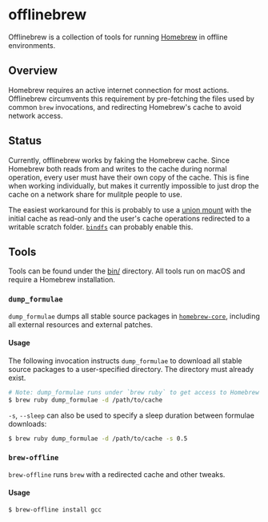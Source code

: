 offlinebrew
===========

Offlinebrew is a collection of tools for running
[Homebrew](https://brew.sh) in offline environments.

## Overview

Homebrew requires an active internet connection for most actions. Offlinebrew
circumvents this requirement by pre-fetching the files used by common
`brew` invocations, and redirecting Homebrew's cache to avoid network access.

## Status

Currently, offlinebrew works by faking the Homebrew cache. Since Homebrew both
reads from and writes to the cache during normal operation, every user must have their
own copy of the cache. This is fine when working individually, but makes it currently impossible
to just drop the cache on a network share for mulitple people to use.

The easiest workaround for this is probably to use a
[union mount](https://en.wikipedia.org/wiki/Union_mount) with the initial cache as read-only
and the user's cache operations redirected to a writable scratch folder.
[`bindfs`](https://bindfs.org/) can probably enable this.

## Tools

Tools can be found under the [bin/](bin/) directory. All tools run on macOS and require
a Homebrew installation.

### `dump_formulae`

`dump_formulae` dumps all stable source packages in
[`homebrew-core`](https://github.com/Homebrew/homebrew-core), including all external resources
and external patches.

#### Usage

The following invocation instructs `dump_formulae` to download all stable source packages
to a user-specified directory. The directory must already exist.

```bash
# Note: dump_formulae runs under `brew ruby` to get access to Homebrew's Ruby API.
$ brew ruby dump_formulae -d /path/to/cache
```

`-s`, `--sleep` can also be used to specify a sleep duration between formulae downloads:

```bash
$ brew ruby dump_formulae -d /path/to/cache -s 0.5
```

### `brew-offline`

`brew-offline` runs `brew` with a redirected cache and other tweaks.

#### Usage

```bash
$ brew-offline install gcc
```

